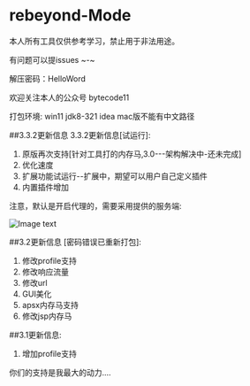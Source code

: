# rebeyond-Mode

本人所有工具仅供参考学习，禁止用于非法用途。

有问题可以提issues  ~-~ 

解压密码：HelloWord

欢迎关注本人的公众号 bytecode11

打包环境: win11 jdk8-321 idea
mac版不能有中文路径

##3.3.2更新信息
3.3.2更新信息[试运行]:
1. 原版再次支持[针对工具打的内存马,3.0---架构解决中-还未完成]
2. 优化速度
3. 扩展功能试运行--扩展中，期望可以用户自己定义插件
4. 内置插件增加

注意，默认是开启代理的，需要采用提供的服务端:

![Image text](https://github.com/angels520/rebeyond-Mode/blob/main/Snipaste_2022-03-03_20-18-00.png)

##3.2更新信息 [密码错误已重新打包]:

1. 修改profile支持	
2. 修改响应流量
3. 修改url
4. GUI美化
5. apsx内存马支持
6. 修改jsp内存马

##3.1更新信息:
1. 增加profile支持




你们的支持是我最大的动力....
